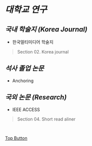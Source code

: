 *대학교 연구*
=====  

*국내 학술지 (Korea Journal)*
-----  
- 한국멀티미디어 학술지  
> Section 02. Korea journal  

*석사 졸업 논문*
-----  
- Anchoring


*국외 논문 (Research)*
-----  
- IEEE ACCESS
> Section 04. Short read aliner  

<br>

[Top Button](#)
